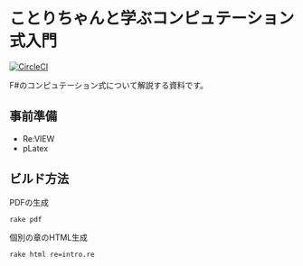 # ことりちゃんと学ぶコンピュテーション式入門

[![CircleCI](https://circleci.com/gh/chapter11-patch/books/tree/master.svg?style=svg)](https://circleci.com/gh/chapter11-patch/books/tree/master)

F#のコンピュテーション式について解説する資料です。

## 事前準備

 * Re:VIEW
 * pLatex

## ビルド方法

PDFの生成

    rake pdf

個別の章のHTML生成

    rake html re=intro.re

